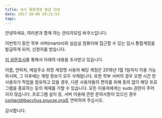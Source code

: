 ```yaml
---
title: 임시 통합계정 발급 안내
date: 2017-10-08 19:21:53
tags:
---
```


안녕하세요, 여러분과 함께 하는 관리자모임 바쿠스입니다.

이번학기 동안 학부 서버(martini)와 실습실 컴퓨터에 접근할 수 있는 임시 통합계정을 발급하게 되어, 신청자를 받습니다.

[이 설문조사](https://docs.google.com/forms/d/e/1FAIpQLSf1axgPWystbPiYQJBTn1MCGwPKhqPOd_ozgBSZ3SHuR8nT_g/viewform)를 통해서 아래의 내용을 조사받고 있습니다.

이름, 연락처, 메일주소 희망 계정명 사용처 해당 계정은 2018년 1월 1일까지 이용 가능하시며, 그 이후에는 계정 정보가 모두 삭제됩니다. 또한 학부 서버의 경우 오랜 시간 한 사용자가 작업을 점유하고 있을 경우, 다른 사용자들의 편의를 위해 동의 없이 해당 프로그램을 종료하는 등의 제재를 가할 수 있습니다. 모든 이용자에게는 sudo 권한이 주어지지 않습니다. 프로그램 설치 등, 서버 이용에 관한 문의사항이 있으신 경우 contact@bacchus.snucse.org로 연락하여 주십시오.

감사합니다.
